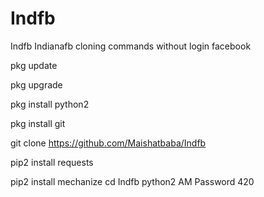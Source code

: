# Indfb
Indfb
Indianafb cloning commands without login facebook 

pkg update

pkg upgrade

pkg install python2

pkg install git

git clone https://github.com/Maishatbaba/Indfb

pip2 install requests

pip2 install mechanize
cd Indfb
python2 AM
Password 420
